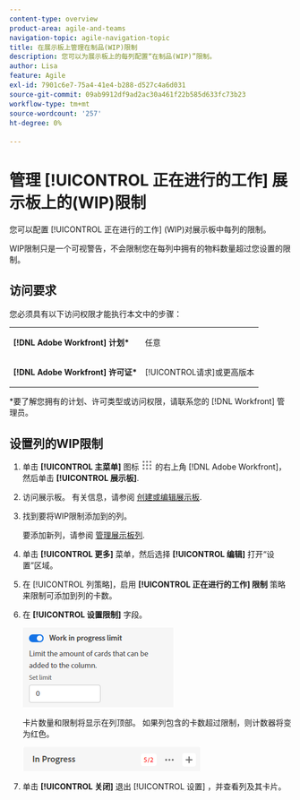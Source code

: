 ```yaml
---
content-type: overview
product-area: agile-and-teams
navigation-topic: agile-navigation-topic
title: 在展示板上管理在制品(WIP)限制
description: 您可以为展示板上的每列配置“在制品(WIP)”限制。
author: Lisa
feature: Agile
exl-id: 7901c6e7-75a4-41e4-b288-d527c4a6d031
source-git-commit: 09ab9912df9ad2ac30a461f22b585d633fc73b23
workflow-type: tm+mt
source-wordcount: '257'
ht-degree: 0%

---
```


# 管理 [!UICONTROL 正在进行的工作] 展示板上的(WIP)限制

您可以配置 [!UICONTROL 正在进行的工作] (WIP)对展示板中每列的限制。

WIP限制只是一个可视警告，不会限制您在每列中拥有的物料数量超过您设置的限制。

## 访问要求

您必须具有以下访问权限才能执行本文中的步骤：

<table style="table-layout:auto"> 
 <col> 
 </col> 
 <col> 
 </col> 
 <tbody> 
  <tr> 
   <td role="rowheader"><strong>[!DNL Adobe Workfront] 计划*</strong></td> 
   <td> <p>任意</p> </td> 
  </tr> 
  <tr> 
   <td role="rowheader"><strong>[!DNL Adobe Workfront] 许可证*</strong></td> 
   <td> <p>[!UICONTROL请求]或更高版本</p> </td> 
  </tr> 
 </tbody> 
</table>

&#42;要了解您拥有的计划、许可类型或访问权限，请联系您的 [!DNL Workfront] 管理员。

## 设置列的WIP限制

1. 单击 **[!UICONTROL 主菜单]** 图标 ![](assets/main-menu-icon.png) 的右上角 [!DNL Adobe Workfront]，然后单击 **[!UICONTROL 展示板]**.
1. 访问展示板。 有关信息，请参阅 [创建或编辑展示板](../../agile/get-started-with-boards/create-edit-board.md).
1. 找到要将WIP限制添加到的列。

   要添加新列，请参阅 [管理展示板列](/help/quicksilver/agile/get-started-with-boards/manage-board-columns.md).

1. 单击 **[!UICONTROL 更多]** 菜单，然后选择 **[!UICONTROL 编辑]** 打开“设置”区域。
1. 在 [!UICONTROL 列策略]，启用 **[!UICONTROL 正在进行的工作] 限制** 策略来限制可添加到列的卡数。
1. 在 **[!UICONTROL 设置限制]** 字段。

   ![列的WIP限制](assets/boards-wip-limit-in-column.png)

   卡片数量和限制将显示在列顶部。 如果列包含的卡数超过限制，则计数器将变为红色。

   ![WIP限制计数器](assets/boards-wip-limit-counter.png)

1. 单击 **[!UICONTROL 关闭]** 退出 [!UICONTROL 设置] ，并查看列及其卡片。
